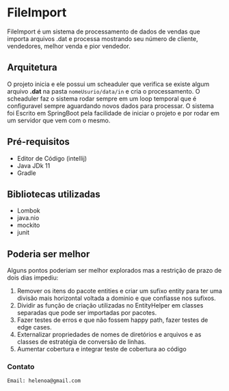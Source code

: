 # FileImport
FileImport é um sistema de processamento de dados de vendas que importa arquivos .dat e processa mostrando
seu número de cliente, vendedores, melhor venda e pior vendedor.

## Arquitetura
O projeto inicia e ele possui um scheaduler que verifica se existe algum arquivo **.dat** na pasta  ``` nomeUsurio/data/in ``` e cria o
processamento.
O scheaduler faz o sistema rodar sempre em um loop temporal que é configuravel sempre aguardando novos dados para processar.
O sistema foi Escrito em SpringBoot pela facilidade de iniciar o projeto e por rodar em um servidor que vem com o mesmo.

## Pré-requisitos
- Editor de Código (intellij)
- Java JDk 11
- Gradle

## Bibliotecas utilizadas
- Lombok
- java.nio
- mockito
- junit

## Poderia ser melhor
Alguns pontos poderiam ser melhor explorados mas a restrição de prazo de dois dias impediu:
1. Remover os itens do pacote entities e criar um sufixo entity para ter uma divisão mais horizontal voltada a dominio e que confiasse nos sufixos.
2. Dividir as função de criação utilizadas no EntityHelper em classes separadas que pode ser importadas por pacotes.
3. Fazer testes de erros e que não fossem happy path, fazer testes de edge cases.
4. Externalizar propriedades de nomes de diretórios e arquivos e as classes de estratégia de conversão de linhas.
5. Aumentar cobertura e integrar teste de cobertura ao código

### Contato
```
Email: helenoa@gmail.com
```
